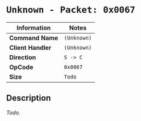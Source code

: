 # `Unknown - Packet: 0x0067`

| Information               | Notes |
|---                        |---    |
| **Command Name**          | `(Unknown)` |
| **Client Handler**        | `(Unknown)` |
| **Direction**             | `S -> C` |
| **OpCode**                | `0x0067` |
| **Size**                  | `Todo` |

## Description

_Todo._
